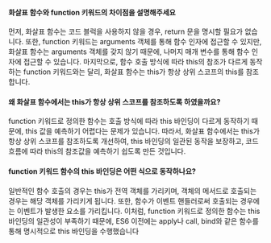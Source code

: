#### 화살표 함수와 function 키워드의 차이점을 설명해주세요
먼저, 화살표 함수는 코드 블럭을 사용하지 않을 경우, return 문을 명시할 필요가 없습니다. 또한, function 키워드는 arguments 객체를 통해 함수 인자에 접근할 수 있지만, 화살표 함수는 arguments 객체를 갖지 않기 때문에, 나머지 매개 변수를 통해 함수 인자에 접근할 수 있습니다. 마지막으로, 함수 호출 방식에 따라 this의 참조가 다르게 동작하는 function 키워드와는 달리, 화살표 함수는 this가 항상 상위 스코프의 this를 참조합니다.

#### 왜 화살표 함수에서는 this가 항상 상위 스코프를 참조하도록 하였을까요?
function 키워드로 정의한 함수는 호출 방식에 따라 this 바인딩이 다르게 동작하기 때문에, this 값을 예측하기 어렵다는 문제가 있습니다. 따라서, 화살표 함수에서는 this가 항상 상위 스코프를 참조하도록 개선하여, this 바인딩의 일관된 동작을 보장하고, 코드 흐름에 따라 this의 참조값을 예측하기 쉽도록 만든 것입니다.

#### function 키워드 함수의 this 바인딩은 어떤 식으로 동작하나요?
일반적인 함수 호출의 경우는 this가 전역 객체를 가리키며, 객체의 메서드로 호출되는 경우는 해당 객체를 가리키게 됩니다. 또한, 함수가 이벤트 핸들러로써 호출되는 경우에는 이벤트가 발생한 요소를 가리킵니다. 이처럼, function 키워드로 정의한 함수는 this 바인딩의 일관성이 부족하기 때문에, ES6 이전에는 apply나 call, bind와 같은 함수를 통해 명시적으로 this 바인딩을 수행했습니다